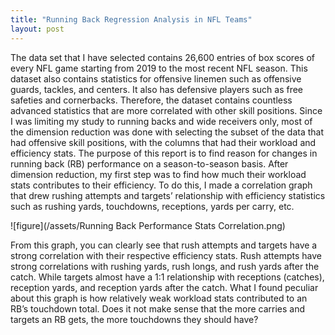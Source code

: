 ```yaml
---
title: "Running Back Regression Analysis in NFL Teams"
layout: post
---
```


  The data set that I have selected contains 26,600 entries of box scores of every NFL game starting from 2019 to the most recent NFL season. This dataset also contains statistics for offensive linemen such as offensive guards, tackles, and centers. It also has defensive players such as free safeties and cornerbacks. Therefore, the dataset contains countless advanced statistics that are more correlated with other skill positions. Since I was limiting my study to running backs and wide receivers only, most of the dimension reduction was done with selecting the subset of the data that had offensive skill positions, with the columns that had their workload and efficiency stats.
  The purpose of this report is to find reason for changes in running back (RB) performance on a season-to-season basis. After dimension reduction, my first step was to find how much their workload stats contributes to their efficiency. To do this, I made a correlation graph that drew rushing attempts and targets’ relationship with efficiency statistics such as rushing yards, touchdowns, receptions, yards per carry, etc.

![figure](/assets/Running Back Performance Stats Correlation.png)

  From this graph, you can clearly see that rush attempts and targets have a strong correlation with their respective efficiency stats. Rush attempts have strong correlations with rushing yards, rush longs, and rush yards after the catch. While targets almost have a 1:1 relationship with receptions (catches), reception yards, and reception yards after the catch. What I found peculiar about this graph is how relatively weak workload stats contributed to an RB’s touchdown total. Does it not make sense that the more carries and targets an RB gets, the more touchdowns they should have?
